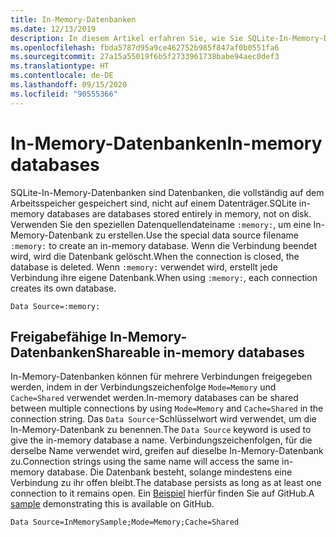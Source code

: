 ```yaml
---
title: In-Memory-Datenbanken
ms.date: 12/13/2019
description: In diesem Artikel erfahren Sie, wie Sie SQLite-In-Memory-Datenbanken verwenden.
ms.openlocfilehash: fbda5787d95a9ce462752b985f847af0b0551fa6
ms.sourcegitcommit: 27a15a55019f6b5f2733961738babe94aec0def3
ms.translationtype: HT
ms.contentlocale: de-DE
ms.lasthandoff: 09/15/2020
ms.locfileid: "90555366"
---
```

# <a name="in-memory-databases"></a><span data-ttu-id="7f5f1-103">In-Memory-Datenbanken</span><span class="sxs-lookup"><span data-stu-id="7f5f1-103">In-memory databases</span></span>

<span data-ttu-id="7f5f1-104">SQLite-In-Memory-Datenbanken sind Datenbanken, die vollständig auf dem Arbeitsspeicher gespeichert sind, nicht auf einem Datenträger.</span><span class="sxs-lookup"><span data-stu-id="7f5f1-104">SQLite in-memory databases are databases stored entirely in memory, not on disk.</span></span> <span data-ttu-id="7f5f1-105">Verwenden Sie den speziellen Datenquellendateiname `:memory:`, um eine In-Memory-Datenbank zu erstellen.</span><span class="sxs-lookup"><span data-stu-id="7f5f1-105">Use the special data source filename `:memory:` to create an in-memory database.</span></span> <span data-ttu-id="7f5f1-106">Wenn die Verbindung beendet wird, wird die Datenbank gelöscht.</span><span class="sxs-lookup"><span data-stu-id="7f5f1-106">When the connection is closed, the database is deleted.</span></span> <span data-ttu-id="7f5f1-107">Wenn `:memory:` verwendet wird, erstellt jede Verbindung ihre eigene Datenbank.</span><span class="sxs-lookup"><span data-stu-id="7f5f1-107">When using `:memory:`, each connection creates its own database.</span></span>

```connectionstring
Data Source=:memory:
```

## <a name="shareable-in-memory-databases"></a><span data-ttu-id="7f5f1-108">Freigabefähige In-Memory-Datenbanken</span><span class="sxs-lookup"><span data-stu-id="7f5f1-108">Shareable in-memory databases</span></span>

<span data-ttu-id="7f5f1-109">In-Memory-Datenbanken können für mehrere Verbindungen freigegeben werden, indem in der Verbindungszeichenfolge `Mode=Memory` und `Cache=Shared` verwendet werden.</span><span class="sxs-lookup"><span data-stu-id="7f5f1-109">In-memory databases can be shared between multiple connections by using `Mode=Memory` and `Cache=Shared` in the connection string.</span></span> <span data-ttu-id="7f5f1-110">Das `Data Source`-Schlüsselwort wird verwendet, um die In-Memory-Datenbank zu benennen.</span><span class="sxs-lookup"><span data-stu-id="7f5f1-110">The `Data Source` keyword is used to give the in-memory database a name.</span></span> <span data-ttu-id="7f5f1-111">Verbindungszeichenfolgen, für die derselbe Name verwendet wird, greifen auf dieselbe In-Memory-Datenbank zu.</span><span class="sxs-lookup"><span data-stu-id="7f5f1-111">Connection strings using the same name will access the same in-memory database.</span></span> <span data-ttu-id="7f5f1-112">Die Datenbank besteht, solange mindestens eine Verbindung zu ihr offen bleibt.</span><span class="sxs-lookup"><span data-stu-id="7f5f1-112">The database persists as long as at least one connection to it remains open.</span></span> <span data-ttu-id="7f5f1-113">Ein [Beispiel](https://github.com/dotnet/docs/blob/master/samples/snippets/standard/data/sqlite/InMemorySample/Program.cs) hierfür finden Sie auf GitHub.</span><span class="sxs-lookup"><span data-stu-id="7f5f1-113">A [sample](https://github.com/dotnet/docs/blob/master/samples/snippets/standard/data/sqlite/InMemorySample/Program.cs) demonstrating this is available on GitHub.</span></span>

```connectionstring
Data Source=InMemorySample;Mode=Memory;Cache=Shared
```
